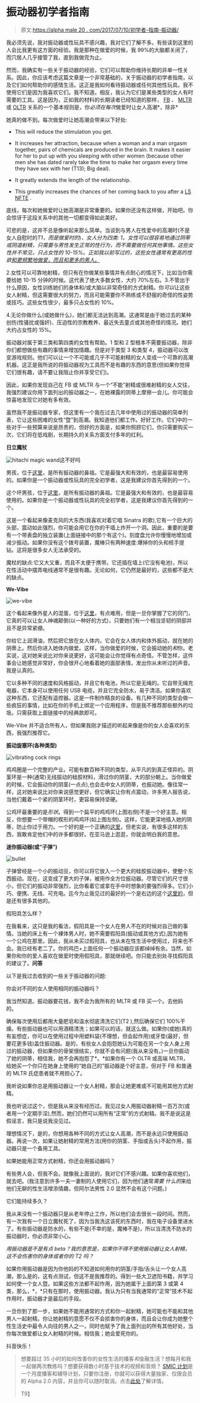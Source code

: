 # 振动器初学者指南

> 原文:[https://alpha male 20 . com/2017/07/10/初学者-指南-振动器/](https://alphamale20.com/2017/07/10/beginners-guide-vibrators/)

我必须先说，我对振动器或性玩具不感兴趣，我对它们了解不多。有些读到这里的人会比我更有这方面的经验。我是那种在做爱的时候，我 99%的大脑都关闭了，而穴居人几乎接管了我，直到我做完为止。

然而，我确实有一些关于振动器的经验，它们可以帮助你维持长期的非单一性关系。因此，你应该考虑这篇文章是一个非常基础的，关于振动器的初学者指南，以及它们如何帮助你的感情生活。这正是我如何看待振动器或任何其他性玩具。我不使用它们是因为我喜欢它们。我不知道。相反，我认为它们是某些类型的女人有时需要的工具。这是因为，正如我的材料的长期读者已经知道的那样， [FB](https://blackdragonblog.com/glossary/#FB) 、 [MLTR](https://blackdragonblog.com/glossary/#MLTR) 或 [OLTR](https://blackdragonblog.com/glossary/#OLTR) 关系的一个基本规则是，你*必须在每次*做爱时让女人高潮*，除非*

她真的做不到。每次做爱时让她高潮会带来以下好处:

*   This will reduce the stimulation you get.

*   It increases her attraction, because when a woman and a man orgasm together, pairs of chemicals are produced in the brain. It makes it easier for her to put up with you sleeping with other women (because other men she has dated rarely take the time to make her orgasm every time they have sex with her (T13); Big deal).

*   It greatly extends the length of the relationship.

*   This greatly increases the chances of her coming back to you after a [LS NFTE](https://blackdragonblog.com/glossary/#LSNFTE) .

底线，每次和她做爱时让她高潮是非常重要的。如果你还没有这样做，开始吧。你会惊讶于这段关系中的其他一切都变得如此美好。

可悲的是，这并不总是像听起来那么简单。当谈到与男人在性爱中的高潮时(不是女人自慰时的*T1，而是做爱时的*)*，女人分为四类: 1。女性可以很容易地通过阴蒂或阴道射精，只需要与男性发生正常的性行为，而不需要做任何其他事情。这些女性并不常见，只占女性的 10-15%。正如我以前写过的，这些女性通常有更高的性欲[和更频繁地做爱，而且和更多的男人。](https://blackdragonblog.com/2017/01/16/the-8-types-of-female-sex-drive/)*

2.女性可以可靠地射精，但只有在你做某些事情并有点耐心的情况下，比如当你需要给她 10-15 分钟的时候。这代表了绝大多数女性，大约 70%左右。3.不管出于什么原因，女性训练她们的身体和/或大脑以非常奇怪的方式射精。你*可以*让这些女人射精，但这需要很大的努力，而且可能需要你不熟练或不舒服的奇怪的性姿势或技巧。这些女性很少，最多只占女性的 10%。

4.无论你做什么(或她做什么)，她们都无法达到高潮。这通常是由于她过去的某种创伤(性骚扰或强奸)、压迫性的宗教教养、最近失去童贞或其他奇怪的情况。她们大约占女性的 15%。

振动器对属于第三类和第四类的女性有帮助。1 型和 2 型根本不需要振动器，除非你们都想做些有趣的事情来增加情趣。但是对于类型 3 和类型 4，振动器可以改变游戏规则。他们可以让一个不可能或几乎不可能射精的女人变成一个可靠的高潮机器。这正是我所说的将振动器视为工具而不是有趣的东西的意思(但如果你觉得它们很有趣，请不要让我阻止你并享受它们)。

因此，如果你发现自己在 FB 或 MLTR 与一个“不能”射精或很难射精的女人交往，我强烈建议你用下面列出的振动器之一，在她裸露的阴蒂上摩擦一会儿。你可能会惊喜地发现它对她有多有效。

虽然我不是振动器专家，但这里有一个我在过去几年中使用过的振动器的简单列表，它让这些困难的女性“暨”到高潮。我知道他们都工作。好好工作。它们中的一些对于一些预算来说是昂贵的，但好的方面是，如果你照顾它们，你只需要购买一次，它们将在低戏剧，长期持久的关系方面支付多年的红利。

**日立魔杖**

![hitachi magic wand](../Images/d5f280227747686b240d9ee718f05d85.png)这不好吗

男孩，位于[这里](http://amzn.to/2tqIHOu)，是所有振动器的鼻祖。它是最强大和有效的，也是最容易使用的。如果你是一个振动器或性玩具的完全初学者，这是我建议你首先得到的一个。

这个坏男孩，位于[这里](http://amzn.to/2tqIHOu)，是所有振动器的鼻祖。它是最强大和有效的，也是最容易使用的。如果你是一个振动器或性玩具的完全初学者，这是我建议你首先得到的一个。

这是一个看起来像麦克风的大东西(我喜欢对着它唱 Sinatra 的歌),它有一个巨大的头部，震动如此强烈，你可能会用它在你的干墙上炸开一个洞。因此，重要的是要有一个带表盘的独立装置(上面链接中的那个有这个)。刻度盘允许你慢慢地增加或减少振动。如果你没有这个拨号装置，魔棒只有两种速度:爆掉你的头和核手提钻。这将是很多女人无法承受的。

魔杖的缺点:它又大又重，而且不太便于携带。它还插在墙上(它没有电池)，所以在性活动中摆弄电线通常不是很有趣。无论如何，它仍然是最好的，这些都不是大的缺点。

**We-Vibe**

![we-vibe](../Images/a93396a4ef749d57270c077cc84abf3b.png)

这个看起来像外星人的混蛋，位于[这里](http://amzn.to/2szyaOk)，有点难用，但是一旦你掌握了它的窍门，它真的可以让女人神魂颠倒(以一种好的方式)，只要她们有一个相当坚韧的阴部并且不是异常紧绷。

你给它上润滑油，然后把它放在女人体内，它会在女人体内和体外振动，就在她的阴蒂上。然后你进入她体内做爱。这样，当你做爱的时候，它会振动她的*和*你。老实说，这对她来说比对你来说更好，这可能会让你觉得有点奇怪。不管怎样，这件事会让她感觉非常好，你会很开心地看着她的面部表情，发出你从未听过的声音。我是认真的。

它以多种不同的速度和风格振动，并且它有电池，所以它是无绳的。它自带无绳充电器，它本身可以使用任何 USB 电缆，并且它完全防水，易于清洁。如果你喜欢这种东西，它还配有遥控器。这是一件制作精良的设备。有几种不同的类型会做一些疯狂的事情，比如在你的手机上绑定一个应用程序，但是我不推荐那些额外的垃圾。只需获取上面链接中的经典款即可。

We-Vibe 并不适合所有人，但如果我刚才描述的听起来像是你的女人会喜欢的东西，我强烈推荐它。

**振动旋塞环(各种类型)**

![vibrating cock rings](../Images/a3e25768db7858aa1a91e82b0475483a.png)

鸡鸡圈是一个完整的产业。可能有数百种不同的类型，从平凡的到真正怪异的。阴茎环是一种(通常)无线振动的硅胶材料，滑过你的阴茎，大的部分朝上。当你做爱的时候，它会振动你的阴茎(一点点),也会击中女人的阴蒂，也振动她。像往常一样，这对她来说比对你来说感觉更好，但它确实让你有点震动，许多男人报告说，当他们戴着一个紧的阴茎环时，更容易保持坚硬。

公鸡环最重要的是*形状*。得到一个扁平的鸡鸡环(上图右侧)不是一个好主意。相反，你想要一个带帽的楔形的鸡鸡环(如上图左侧)。这样，它能更深地插入她的阴蒂，防止你过于用力。一个好的是一个正确的[这里](http://amzn.to/2sWGTtm)，但老实说，有很多这样的东西，我敢肯定他们中的许多都很好。在亚马逊上逛逛，你就会明白我的意思。

**迷你振动器(或“子弹”)**

![bullet](../Images/ff07ea113c7206a04265281022e47126.png)

子弹曾经是一个小的振动豆，你可以将它放入一个更大的硅胶振动器中，使整个东西振动。现在，这变成了更大的子弹，被用作全方位振动器。尽管它们的尺寸很小，但它们的振动非常强烈，比你看着它或拿在手中时想象的要强烈得多。它们小巧、便携、无线、可充电。迄今为止我见过的最好的一个是右边的这个[这里的](https://www.nusensuelle.com/collections/home/products/sensuelle-joie-15-function-bullet-purple)，但是还有很多其他的。

假阳具怎么样？

在我看来，这只是我的看法，假阳具是一个女人在男人不在的时候对自己做的事情。当她的床上有一个裸体男人时，她不需要假阳具(振动或其他方式),因为她有一个公鸡在那里。因此，我从未买过假阳具，也从未在性生活中使用过，将来也不会。我已经有老二了。你的鸡巴+上面任何一个振动器应该都绰绰有余。当然，如果你和你的爱人喜欢在做爱时使用假阳具，那就继续吧。你只能去别处寻找假阳具的建议了。**问答**

以下是我过去收到的一些关于振动器的问题:

你会对不同的女人使用相同的振动器吗？

我当然知道。振动器要花钱，我不会为我所有的 MLTR 或 FB 买一个。去他妈的。

确保每次使用后都用大量肥皂和温水彻底清洗它们(T2 ),然后确保它们 100%干燥。有些振动器也可以用酒精清洗；如果可以的话，就这么做。如果你(或她)真的有妄想症，你可以在使用过程中用塑料袋(不理想，但会起作用)或牙垫(最好，但要花更多钱)盖住振动器。是的，有些女人会抱怨她认为可能在另一个女人身上用过的振动器，但如果你的骨架很结实，你就不会有问题(我从来没有。)一旦你振动了她的阴蒂，相信我，她不会再抱怨了*。*如果你有一个 OLTR 或高端 MLTR，给她买一个你只在她身上使用的“她自己的”振动器是个好主意，但对于 FB 和普通的 MLTR 氏症患者就不用担心了。

我听说如果你总是用振动器让一个女人射精，那会让她更难或不可能用其他方式射精。

我也听说过这个，但是我从来没有经历过。我见过女人用振动器射精一百万次(或者用一个定期手淫),然而，她们仍然可以用所有“正常”的方式射精。我不是说这是假谣言，我只是说我没见过。

理想情况下，是的，你想用各种不同的方式让女人高潮，而不是永远只使用振动器。再说一次，如果让她射精的常用方法(用你的阴茎、手指或舌头)不起作用，振动器只是一个备用工具。

如果她能用正常方式射精，你还会用振动器吗？

有些男人会，但我不会。就像我上面说的，我对它们不感兴趣。如果你喜欢他们，就去吧。(我注意到许多一夫一妻制的人使用它们，因为他们通常*需要* *什么的*来给他们无聊的性生活增添情趣，但阿尔法男性 2.0 显然不会有这个问题。)

它们能持续多久？

我从来没有一个振动器只是从老年停止工作，所以他们会去很长一段时间。然而，有一次我有一个日立魔杖死了，因为当我洗这该死的东西时，我在电子设备里进水了。有些振动器是防水的，有些不是(不幸的是，魔棒不是)，所以当清洗不防水的振动器时，你必须非常小心。

*用振动器是不是有点 beta？我的意思是，如果你不得不使用振动器让女人射精，这不会伤害你的身体或者你的 T2 吗？*

如果你用振动器是因为你他妈的不知道如何用你的阴茎/手指/舌头让一个女人高潮，那么是的，这有点测试，但这不是我推荐的。得到一些大卫遮阳书籍，并学习如何使一个女人暨。如果这些方法都不起作用，因为她属于上面的第 3 或第 4 类，那么，*，*只有在那时，使用振动器。我认为只有当我通常的“正常”技术不起作用时，振动器才是最后的手段。

一旦你到了那一步，如果她不能用通常的方式和你一起射精，她可能也不能和其他男人一起射精。你让她射精的意愿不仅不会损害你的身体，而且会让你成为她整个性生活史中最令人向往的男人之一，同时也赋予了我上面列出的所有其他好处，当你每次做爱都让女人射精的时候。相信我；她会爱死你的。

抖音快乐！

> 想要超过 35 小时的如何改善你的女性生活的播客*和*金融生活？想每月和我一起做两次教练吗？想要获得数小时基于技术的视频和音频？ [SMIC 计划](https://alphamale20.kartra.com/page/vIL17)是一个月度播客和辅导计划，只要你注册，你就可以获得大量独家、仅限会员的 Alpha 2.0 内容，并且你可以随时取消。点击[此处](https://alphamale20.kartra.com/page/vIL17)了解详情。
> 
> T9】